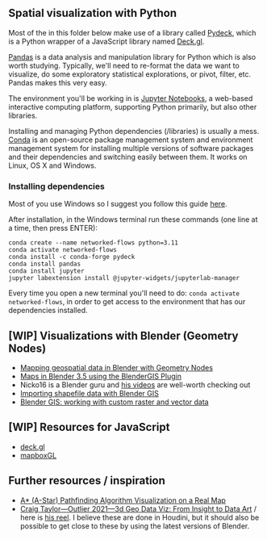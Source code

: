 ## Spatial visualization with Python

Most of the in this folder below make use of a library called [Pydeck](https://deckgl.readthedocs.io/), which is a Python wrapper of a JavaScript library named [Deck.gl](https://deck.gl/).

[Pandas](https://pandas.pydata.org/) is a data analysis and manipulation library for Python which is also worth studying. Typically, we'll need to re-format the data we want to visualize, do some exploratory statistical explorations, or pivot, filter, etc. Pandas makes this very easy.

The environment you'll be working in is [Jupyter Notebooks](https://jupyter.org/), a web-based interactive computing platform, supporting Python primarily, but also other libraries.

Installing and managing Python dependencies (/libraries) is usually a mess. [Conda](https://anaconda.org/anaconda/conda) is an open-source package management system and environment management system for installing multiple versions of software packages and their dependencies and switching easily between them. It works on Linux, OS X and Windows.

### Installing dependencies

Most of you use Windows so I suggest you follow this guide [here](https://www.youtube.com/watch?v=i0DCPOiNK4A&ab_channel=AmitThinks).

After installation, in the Windows terminal run these commands (one line at a time, then press ENTER):

```
conda create --name networked-flows python=3.11
conda activate networked-flows
conda install -c conda-forge pydeck
conda install pandas
conda install jupyter
jupyter labextension install @jupyter-widgets/jupyterlab-manager
```

Every time you open a new terminal you'll need to do:
`conda activate networked-flows`,
in order to get access to the environment that has our dependencies installed.

## [WIP] Visualizations with Blender (Geometry Nodes)

- [Mapping geospatial data in Blender with Geometry Nodes](https://peteratwoodprojects.wordpress.com/2024/01/26/mapping-geospatial-data-in-blender-with-geometry-nodes/)
- [Maps in Blender 3.5 using the BlenderGIS Plugin](https://www.youtube.com/watch?v=PmHxBn7F9Fw&ab_channel=jaredstanley)
- Nicko16 is a Blender guru and [his videos](https://www.youtube.com/@Nicko16) are well-worth checking out
- [Importing shapefile data with Blender GIS](https://www.youtube.com/watch?v=WviTi0q2BpA&t=457s&ab_channel=Nicko16)
- [Blender GIS: working with custom raster and vector data](https://www.youtube.com/watch?v=t9CH-cg8scc&t=218s&ab_channel=4DResearchLab)

## [WIP] Resources for JavaScript

- [deck.gl](https://deck.gl/)
- [mapboxGL](https://docs.mapbox.com/mapbox-gl-js/example/)

## Further resources / inspiration

- [A\* (A-Star) Pathfinding Algorithm Visualization on a Real Map](https://www.youtube.com/watch?v=CgW0HPHqFE8&ab_channel=onesandzeros)
- [Craig Taylor—Outlier 2021—3d Geo Data Viz: From Insight to Data Art](https://www.youtube.com/watch?v=wxmqG_jxJiw&ab_channel=DataVisualizationSociety) / here is [his reel](https://www.youtube.com/watch?v=KLsR7IXYdP0&ab_channel=CraigTaylor). I believe these are done in Houdini, but it should also be possible to get close to these by using the latest versions of Blender.
